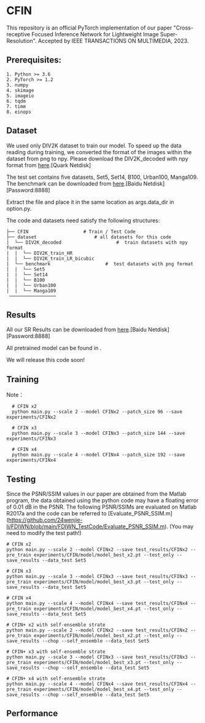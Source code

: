 # CFIN

This repository is an official PyTorch implementation of our paper "Cross-receptive Focused Inference Network for Lightweight Image Super-Resolution". Accepted by IEEE TRANSACTIONS ON MULTIMEDIA, 2023.

## Prerequisites:
```
1. Python >= 3.6
2. PyTorch >= 1.2
3. numpy
4. skimage
5. imageio
6. tqdm
7. timm
8. einops
```

## Dataset
We used only DIV2K dataset to train our model. To speed up the data reading during training, we converted the format of the images within the dataset from png to npy. 
Please download the DIV2K_decoded with npy format from <a href="https://pan.quark.cn/s/43248032bab2">here</a>.[Quark Netdisk]

The test set contains five datasets, Set5, Set14, B100, Urban100, Manga109. The benchmark can be downloaded from <a href="https://pan.baidu.com/s/1Vb68GWERriLmJRtYfm2uEg">here</a>.[Baidu Netdisk][Password:8888]

Extract the file and place it in the same location as args.data_dir in option.py.

The code and datasets need satisfy the following structures:
```
├── CFIN  					# Train / Test Code
├── dataset  					# all datasets for this code
|  └── DIV2K_decoded  					#  train datasets with npy format
|  |  └── DIV2K_train_HR  		
|  |  └── DIV2K_train_LR_bicubic 			
|  └── benchmark  					#  test datasets with png format 
|  |  └── Set5
|  |  └── Set14
|  |  └── B100
|  |  └── Urban100
|  |  └── Manga109
 ─────────────────
```


## Results
All our SR Results can be downloaded from <a href="https://pan.baidu.com/s/1QVku7exoRGRNNwKeWUThAw">here</a>.[Baidu Netdisk][Password:8888]

All pretrained model can be found in .

We will release this code soon!

## Training
Note：
```
  # CFIN x2
  python main.py --scale 2 --model CFINx2 --patch_size 96 --save experiments/CFINx2
  
  # CFIN x3
  python main.py --scale 3 --model CFINx3 --patch_size 144 --save experiments/CFINx3
  
  # CFIN x4
  python main.py --scale 4 --model CFINx4 --patch_size 192 --save experiments/CFINx4
```

## Testing
Since the PSNR/SSIM values in our paper are obtained from the Matlab program, the data obtained using the python code may have a floating error of 0.01 dB in the PSNR. The following PSNR/SSIMs are evaluated on Matlab R2017a and the code can be referred to [Evaluate_PSNR_SSIM.m]
(https://github.com/24wenjie-li/FDIWN/blob/main/FDIWN_TestCode/Evaluate_PSNR_SSIM.m). (You may need to modify the test path!)
```
# CFIN x2
python main.py --scale 2 --model CFINx2 --save test_results/CFINx2 --pre_train experiments/CFIN/model/model_best_x2.pt --test_only --save_results --data_test Set5

# CFIN x3
python main.py --scale 3 --model CFINx3 --save test_results/CFINx3 --pre_train experiments/CFIN/model/model_best_x3.pt --test_only --save_results --data_test Set5

# CFIN x4
python main.py --scale 4 --model CFINx4 --save test_results/CFINx4 --pre_train experiments/CFIN/model/model_best_x4.pt --test_only --save_results --data_test Set5

# CFIN+ x2 with self-ensemble strate
python main.py --scale 2 --model CFINx2 --save test_results/CFINx2 --pre_train experiments/CFIN/model/model_best_x2.pt --test_only --save_results --chop --self_ensemble --data_test Set5 

# CFIN+ x3 with self-ensemble strate
python main.py --scale 3 --model CFINx3 --save test_results/CFINx3 --pre_train experiments/CFIN/model/model_best_x3.pt --test_only --save_results --chop --self_ensemble --data_test Set5

# CFIN+ x4 with self-ensemble strate
python main.py --scale 4 --model CFINx4 --save test_results/CFINx4 --pre_train experiments/CFIN/model/model_best_x4.pt --test_only --save_results --chop --self_ensemble --data_test Set5
```

## Performance

